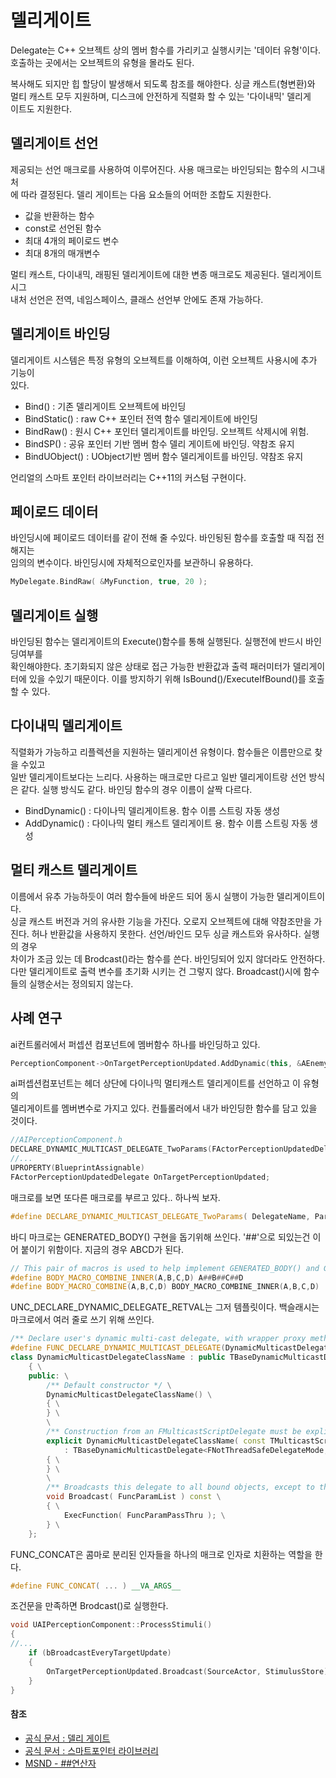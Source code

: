 # 델리게이트

Delegate는 C++ 오브젝트 상의 멤버 함수를 가리키고 실행시키는 '데이터 유형'이다.
호출하는 곳에서는 오브젝트의 유형을 몰라도 된다.

복사해도 되지만 힙 할당이 발생해서 되도록 참조를 해야한다. 싱글 캐스트(형변환)와  
멀티 캐스트 모두 지원하며, 디스크에 안전하게 직렬화 할 수 있는 '다이내믹' 델리게  
이트도 지원한다.

## 델리게이트 선언

제공되는 선언 매크로를 사용하여 이루어진다. 사용 매크로는 바인딩되는 함수의 시그내처  
에 따라 결정된다. 델리 게이트는 다음 요소들의 어떠한 조합도 지원한다.

- 값을 반환하는 함수
- const로 선언된 함수
- 최대 4개의 페이로드 변수
- 최대 8개의 매개변수

멀티 캐스트, 다이내믹, 래핑된 델리게이트에 대한 변종 매크로도 제공된다. 델리게이트 시그  
내처 선언은 전역, 네임스페이스, 클래스 선언부 안에도 존재 가능하다.

## 델리게이트 바인딩

델리게이트 시스템은 특정 유형의 오브젝트를 이해하여, 이런 오브젝트 사용시에 추가 기능이  
있다.

- Bind() : 기존 델리게이트 오브젝트에 바인딩
- BindStatic() : raw C++ 포인터 전역 함수 델리게이트에 바인딩
- BindRaw() : 원시 C++ 포인터 델리게이트를 바인딩. 오브젝트 삭제시에 위험.
- BindSP() : 공유 포인터 기반 멤버 함수 델리 게이트에 바인딩. 약참조 유지
- BindUObject() : UObject기반 멤버 함수 델리게이트를 바인딩. 약참조 유지

언리얼의 스마트 포인터 라이브러리는 C++11의 커스텀 구현이다.

## 페이로드 데이터

바인딩시에 페이로드 데이터를 같이 전해 줄 수있다. 바인됭된 함수를 호출할 때 직접 전해지는  
임의의 변수이다. 바인딩시에 자체적으로인자를 보관하니 유용하다.

```c++
MyDelegate.BindRaw( &MyFunction, true, 20 );
```

## 델리게이트 실행

바인딩된 함수는 델리게이트의 Execute()함수를 통해 실행된다. 실행전에 반드시 바인딩여부를  
확인해야한다. 초기화되지 않은 상태로 접근 가능한 반환값과 출력 패러미터가 델리게이터에 있을
수있기 때문이다. 이를 방지하기 위해 IsBound()/ExecuteIfBound()를 호출 할 수 있다.

## 다이내믹 델리게이트

직렬화가 가능하고 리플렉션을 지원하는 델리게이션 유형이다. 함수들은 이름만으로 찾을 수있고  
일반 델리게이트보다는 느리다. 사용하는 매크로만 다르고 일반 델리게이트랑 선언 방식은 같다.
실행 방식도 같다. 바인딩 함수의 경우 이름이 살짝 다르다.

- BindDynamic() : 다이나믹 델리게이트용. 함수 이름 스트링 자동 생성
- AddDynamic() : 다이나믹 멀티 캐스트 델리게이트 용. 함수 이름 스트링 자동 생성

## 멀티 캐스트 델리게이트

이름에서 유추 가능하듯이 여러 함수들에 바운드 되어 동시 실행이 가능한 델리게이트이다.  
싱글 캐스트 버전과 거의 유사한 기능을 가진다. 오로지 오브젝트에 대해 약참조만을 가진다.
허나 반환값을 사용하지 못한다. 선언/바인드 모두 싱글 캐스트와 유사하다. 실행의 경우  
차이가 조금 있는 데 Brodcast()라는 함수를 쓴다. 바인딩되어 있지 않더라도 안전하다.  
다만 델리게이트로 출력 변수를 초기화 시키는 건 그렇지 않다. Broadcast()시에 함수들의
실행순서는 정의되지 않는다.

## 사례 연구

ai컨트롤러에서 퍼셉션 컴포넌트에 멤버함수 하나를 바인딩하고 있다.

```c++
PerceptionComponent->OnTargetPerceptionUpdated.AddDynamic(this, &AEnemyAIController::OnTargetInSight);
```

ai퍼셉션컴포넌트는 헤더 상단에 다이나믹 멀티캐스트 델리게이트를 선언하고 이 유형의  
델리게이트를 멤버변수로 가지고 있다. 컨틀롤러에서 내가 바인딩한 함수를 담고 있을 것이다.

```c++
//AIPerceptionComponent.h
DECLARE_DYNAMIC_MULTICAST_DELEGATE_TwoParams(FActorPerceptionUpdatedDelegate, AActor*, Actor, FAIStimulus, Stimulus);
//...
UPROPERTY(BlueprintAssignable)
FActorPerceptionUpdatedDelegate OnTargetPerceptionUpdated;
```

매크로를 보면 또다른 매크로를 부르고 있다.. 하나씩 보자.

```c++
#define DECLARE_DYNAMIC_MULTICAST_DELEGATE_TwoParams( DelegateName, Param1Type, Param1Name, Param2Type, Param2Name ) BODY_MACRO_COMBINE(CURRENT_FILE_ID,_,__LINE__,_DELEGATE) FUNC_DECLARE_DYNAMIC_MULTICAST_DELEGATE( DelegateName, DelegateName##_DelegateWrapper, FUNC_CONCAT( Param1Type InParam1, Param2Type InParam2 ), FUNC_CONCAT( *this, InParam1, InParam2 ), void, Param1Type, Param2Type )
```

바디 마크로는 GENERATED_BODY() 구현을 돕기위해 쓰인다. '##'으로 되있는건 이어 붙이기 위함이다.
지금의 경우 ABCD가 된다.

```c++
// This pair of macros is used to help implement GENERATED_BODY() and GENERATED_USTRUCT_BODY()
#define BODY_MACRO_COMBINE_INNER(A,B,C,D) A##B##C##D
#define BODY_MACRO_COMBINE(A,B,C,D) BODY_MACRO_COMBINE_INNER(A,B,C,D)
```

UNC_DECLARE_DYNAMIC_DELEGATE_RETVAL는 그저 템플릿이다. 백슬래시는 마크로에서
여러 줄로 쓰기 위해 쓰인다.

```c++
/** Declare user's dynamic multi-cast delegate, with wrapper proxy method for executing the delegate */
#define FUNC_DECLARE_DYNAMIC_MULTICAST_DELEGATE(DynamicMulticastDelegateClassName, ExecFunction, FuncParamList, FuncParamPassThru, ...) \
class DynamicMulticastDelegateClassName : public TBaseDynamicMulticastDelegate<FNotThreadSafeDelegateMode, __VA_ARGS__> \
	{ \
	public: \
		/** Default constructor */ \
		DynamicMulticastDelegateClassName() \
		{ \
		} \
		\
		/** Construction from an FMulticastScriptDelegate must be explicit.  This is really only used by UObject system internals. */ \
		explicit DynamicMulticastDelegateClassName( const TMulticastScriptDelegate<>& InMulticastScriptDelegate ) \
			: TBaseDynamicMulticastDelegate<FNotThreadSafeDelegateMode, __VA_ARGS__>( InMulticastScriptDelegate ) \
		{ \
		} \
		\
		/** Broadcasts this delegate to all bound objects, except to those that may have expired */ \
		void Broadcast( FuncParamList ) const \
		{ \
			ExecFunction( FuncParamPassThru ); \
		} \
	};

```

FUNC_CONCAT은 콤마로 분리된 인자들을 하나의 매크로 인자로 치환하는 역할을 한다.

```c++
#define FUNC_CONCAT( ... ) __VA_ARGS__
```

조건문을 만족하면 Brodcast()로 실행한다.

```c++
void UAIPerceptionComponent::ProcessStimuli()
{
//...
    if (bBroadcastEveryTargetUpdate)
    {
        OnTargetPerceptionUpdated.Broadcast(SourceActor, StimulusStore);
    }
}
```

#### 참조

- [공식 문서 : 델리 게이트](https://dev.epicgames.com/documentation/en-us/unreal-engine/delegates-and-lamba-functions-in-unreal-engine?application_version=5.3)
- [공식 문서 : 스마트포인터 라이브러리](https://dev.epicgames.com/documentation/ko-kr/unreal-engine/smart-pointers-in-unreal-engine?application_version=5.3)
- [MSND - ##연산자](https://learn.microsoft.com/en-us/cpp/preprocessor/token-pasting-operator-hash-hash?view=msvc-170)
